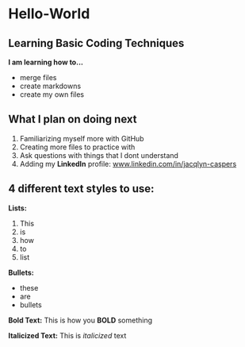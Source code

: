 # **Hello-World**

## Learning Basic Coding Techniques

**I am learning how to...**
- merge files
- create markdowns
- create my own files

## What I plan on doing next
1. Familiarizing myself more with GitHub
2. Creating more files to practice with
3. Ask questions with things that I dont understand
4. Adding my **LinkedIn** profile: www.linkedin.com/in/jacqlyn-caspers

## 4 different text styles to use:
**Lists:**
1. This
2. is
3. how
4. to
5. list

**Bullets:**
- these
- are 
- bullets

**Bold Text:**
This is how you **BOLD** something

**Italicized Text:**
This is *italicized* text
